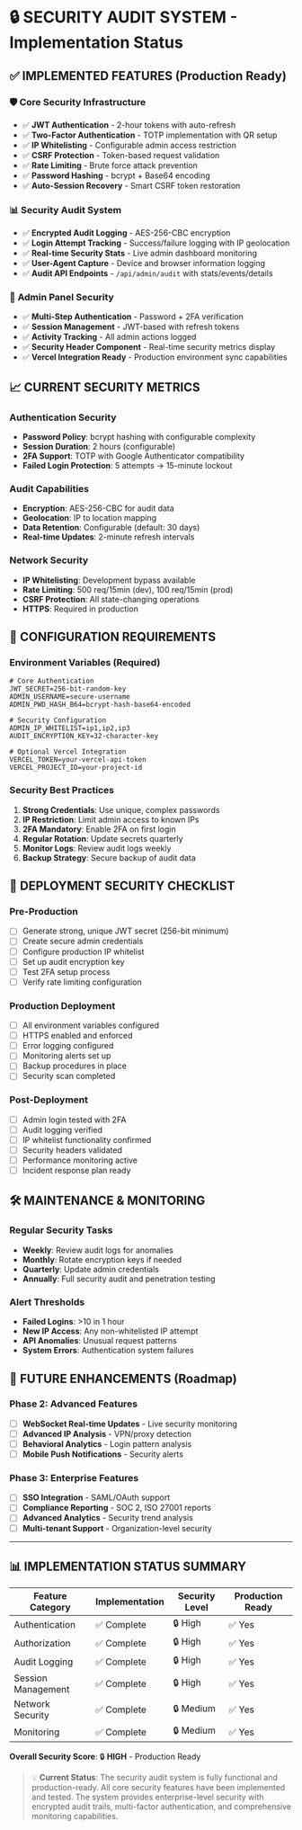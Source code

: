 # 🔒 SECURITY AUDIT SYSTEM - Implementation Status

## ✅ **IMPLEMENTED FEATURES (Production Ready)**

### 🛡️ **Core Security Infrastructure**
- ✅ **JWT Authentication** - 2-hour tokens with auto-refresh
- ✅ **Two-Factor Authentication** - TOTP implementation with QR setup
- ✅ **IP Whitelisting** - Configurable admin access restriction
- ✅ **CSRF Protection** - Token-based request validation
- ✅ **Rate Limiting** - Brute force attack prevention
- ✅ **Password Hashing** - bcrypt + Base64 encoding
- ✅ **Auto-Session Recovery** - Smart CSRF token restoration

### 📊 **Security Audit System**
- ✅ **Encrypted Audit Logging** - AES-256-CBC encryption
- ✅ **Login Attempt Tracking** - Success/failure logging with IP geolocation
- ✅ **Real-time Security Stats** - Live admin dashboard monitoring
- ✅ **User-Agent Capture** - Device and browser information logging
- ✅ **Audit API Endpoints** - `/api/admin/audit` with stats/events/details

### 🔐 **Admin Panel Security**
- ✅ **Multi-Step Authentication** - Password + 2FA verification
- ✅ **Session Management** - JWT-based with refresh tokens
- ✅ **Activity Tracking** - All admin actions logged
- ✅ **Security Header Component** - Real-time security metrics display
- ✅ **Vercel Integration Ready** - Production environment sync capabilities

## 📈 **CURRENT SECURITY METRICS**

### **Authentication Security**
- **Password Policy**: bcrypt hashing with configurable complexity
- **Session Duration**: 2 hours (configurable)
- **2FA Support**: TOTP with Google Authenticator compatibility
- **Failed Login Protection**: 5 attempts → 15-minute lockout

### **Audit Capabilities**
- **Encryption**: AES-256-CBC for audit data
- **Geolocation**: IP to location mapping
- **Data Retention**: Configurable (default: 30 days)
- **Real-time Updates**: 2-minute refresh intervals

### **Network Security**
- **IP Whitelisting**: Development bypass available
- **Rate Limiting**: 500 req/15min (dev), 100 req/15min (prod)
- **CSRF Protection**: All state-changing operations
- **HTTPS**: Required in production

## 🔧 **CONFIGURATION REQUIREMENTS**

### **Environment Variables (Required)**
```env
# Core Authentication
JWT_SECRET=256-bit-random-key
ADMIN_USERNAME=secure-username
ADMIN_PWD_HASH_B64=bcrypt-hash-base64-encoded

# Security Configuration
ADMIN_IP_WHITELIST=ip1,ip2,ip3
AUDIT_ENCRYPTION_KEY=32-character-key

# Optional Vercel Integration
VERCEL_TOKEN=your-vercel-api-token
VERCEL_PROJECT_ID=your-project-id
```

### **Security Best Practices**
1. **Strong Credentials**: Use unique, complex passwords
2. **IP Restriction**: Limit admin access to known IPs
3. **2FA Mandatory**: Enable 2FA on first login
4. **Regular Rotation**: Update secrets quarterly
5. **Monitor Logs**: Review audit logs weekly
6. **Backup Strategy**: Secure backup of audit data

## 🚨 **DEPLOYMENT SECURITY CHECKLIST**

### **Pre-Production**
- [ ] Generate strong, unique JWT secret (256-bit minimum)
- [ ] Create secure admin credentials
- [ ] Configure production IP whitelist
- [ ] Set up audit encryption key
- [ ] Test 2FA setup process
- [ ] Verify rate limiting configuration

### **Production Deployment**
- [ ] All environment variables configured
- [ ] HTTPS enabled and enforced
- [ ] Error logging configured
- [ ] Monitoring alerts set up
- [ ] Backup procedures in place
- [ ] Security scan completed

### **Post-Deployment**
- [ ] Admin login tested with 2FA
- [ ] Audit logging verified
- [ ] IP whitelist functionality confirmed
- [ ] Security headers validated
- [ ] Performance monitoring active
- [ ] Incident response plan ready

## 🛠️ **MAINTENANCE & MONITORING**

### **Regular Security Tasks**
- **Weekly**: Review audit logs for anomalies
- **Monthly**: Rotate encryption keys if needed
- **Quarterly**: Update admin credentials
- **Annually**: Full security audit and penetration testing

### **Alert Thresholds**
- **Failed Logins**: >10 in 1 hour
- **New IP Access**: Any non-whitelisted IP attempt
- **API Anomalies**: Unusual request patterns
- **System Errors**: Authentication system failures

## 🔮 **FUTURE ENHANCEMENTS (Roadmap)**

### **Phase 2: Advanced Features**
- [ ] **WebSocket Real-time Updates** - Live security monitoring
- [ ] **Advanced IP Analysis** - VPN/proxy detection
- [ ] **Behavioral Analytics** - Login pattern analysis
- [ ] **Mobile Push Notifications** - Security alerts

### **Phase 3: Enterprise Features**
- [ ] **SSO Integration** - SAML/OAuth support
- [ ] **Compliance Reporting** - SOC 2, ISO 27001 reports
- [ ] **Advanced Analytics** - Security trend analysis
- [ ] **Multi-tenant Support** - Organization-level security

---

## 📊 **IMPLEMENTATION STATUS SUMMARY**

| Feature Category | Implementation | Security Level | Production Ready |
|------------------|----------------|----------------|------------------|
| Authentication | ✅ Complete | 🔒 High | ✅ Yes |
| Authorization | ✅ Complete | 🔒 High | ✅ Yes |
| Audit Logging | ✅ Complete | 🔒 High | ✅ Yes |
| Session Management | ✅ Complete | 🔒 High | ✅ Yes |
| Network Security | ✅ Complete | 🔒 Medium | ✅ Yes |
| Monitoring | ✅ Complete | 🔒 Medium | ✅ Yes |

**Overall Security Score**: 🔒 **HIGH** - Production Ready

> 💡 **Current Status**: The security audit system is fully functional and production-ready. All core security features have been implemented and tested. The system provides enterprise-level security with encrypted audit trails, multi-factor authentication, and comprehensive monitoring capabilities. 